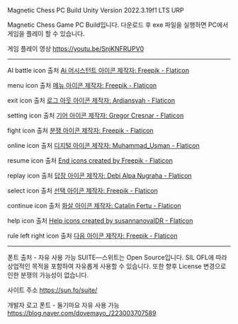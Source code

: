 Magnetic Chess PC Build
Unity Version 2022.3.19f1 LTS URP

Magnetic Chess Game PC Build입니다. 다운로드 후 exe 파일을 실행하면 PC에서 게임을 플레이 할 수 있습니다.

게임 플레이 영상
https://youtu.be/SnjKNFRUPV0

---------------------------------------------------------------------------------------------------------------------------
AI battle icon 출처
<a href="https://www.flaticon.com/kr/free-icons/ai-" title="ai 어시스턴트 아이콘">Ai 어시스턴트 아이콘 제작자: Freepik - Flaticon</a>

menu icon 출처
<a href="https://www.flaticon.com/kr/free-icons/" title="메뉴 아이콘">메뉴 아이콘 제작자: Freepik - Flaticon</a>

exit icon 출처
<a href="https://www.flaticon.com/kr/free-icons/-" title="로그 아웃 아이콘">로그 아웃 아이콘 제작자: Ardiansyah - Flaticon</a>

setting icon 출처
<a href="https://www.flaticon.com/kr/free-icons/" title="기어 아이콘">기어 아이콘 제작자: Gregor Cresnar - Flaticon</a>

fight icon 출처
<a href="https://www.flaticon.com/kr/free-icons/" title="분쟁 아이콘">분쟁 아이콘 제작자: Freepik - Flaticon</a>

online icon 출처
<a href="https://www.flaticon.com/kr/free-icons/" title="디지털 아이콘">디지털 아이콘 제작자: Muhammad_Usman - Flaticon</a>

resume icon 출처
<a href="https://www.flaticon.com/free-icons/end" title="end icons">End icons created by Freepik - Flaticon</a>


replay icon 출처
<a href="https://www.flaticon.com/kr/free-icons/" title="답장 아이콘">답장 아이콘 제작자: Debi Alpa Nugraha - Flaticon</a>


select icon 출처
<a href="https://www.flaticon.com/kr/free-icons/" title="선택 아이콘">선택 아이콘 제작자: Freepik - Flaticon</a>

continue icon 출처
<a href="https://www.flaticon.com/kr/free-icons/" title="화살 아이콘">화살 아이콘 제작자: Catalin Fertu - Flaticon</a>

help icon 출처
<a href="https://www.flaticon.com/free-icons/help" title="help icons">Help icons created by susannanovaIDR - Flaticon</a>

rule left right icon 출처
<a href="https://www.flaticon.com/kr/free-icons/" title="다음 아이콘">다음 아이콘 제작자: Freepik - Flaticon</a>

--------------------------------------------------------
폰트 출처 - 자유 사용 가능
SUITE―스위트는 Open Source입니다. SIL OFL에 따라 상업적인 목적을 포함하여 자유롭게 사용할 수 있습니다.
또한 향후 License 변경으로 인한 분쟁의 가능성이 없습니다.

사이트 주소
https://sun.fo/suite/

개발자 로고 폰트 - 둘기마요
자유 사용 가능
https://blog.naver.com/dovemayo_/223003707589
